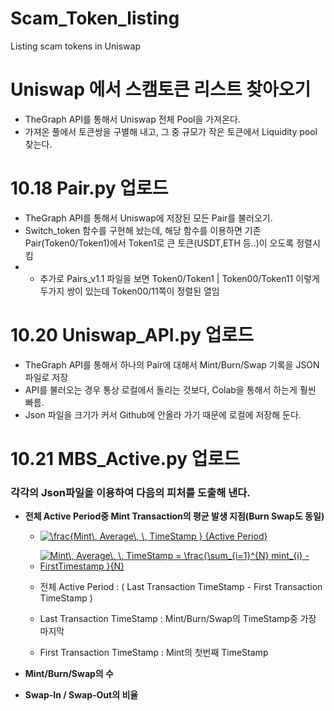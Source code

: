 # Scam_Token_listing
Listing scam tokens in Uniswap

# Uniswap 에서 스캠토큰 리스트 찾아오기
- TheGraph API를 통해서 Uniswap 전체 Pool을 가져온다.
- 가져온 풀에서 토큰쌍을 구별해 내고, 그 중 규모가 작은 토큰에서 Liquidity pool 찾는다.

# 10.18 Pair.py 업로드
- TheGraph API를 통해서 Uniswap에 저장된 모든 Pair를 불러오기.
- Switch_token 함수를 구현해 놨는데, 해당 함수를 이용하면 기존 Pair(Token0/Token1)에서 Token1로 큰 토큰(USDT,ETH 등..)이 오도록 정렬시킴
- + 추가로 Pairs_v1.1 파일을 보면 Token0/Token1  |  Token00/Token11 이렇게 두가지 쌍이 있는데 Token00/11쪽이 정렬된 열임

# 10.20 Uniswap_API.py 업로드
- TheGraph API를 통해서 하나의 Pair에 대해서 Mint/Burn/Swap 기록을 JSON 파일로 저장
- API를 불러오는 경우 통상 로컬에서 돌리는 것보다, Colab을 통해서 하는게 훨씬 빠름.
- Json 파일을 크기가 커서 Github에 안올라 가기 때문에 로컬에 저장해 둔다.

# 10.21 MBS_Active.py 업로드
###  각각의 Json파일을 이용하여 다음의 피처를 도출해 낸다.
- __전체 Active Period중 Mint Transaction의 평균 발생 지점(Burn Swap도 동일)__
  + <a href="https://www.codecogs.com/eqnedit.php?latex=\frac{Mint\,&space;Average\,&space;\,&space;TimeStamp&space;}&space;{Active&space;Period}" target="_blank"><img src="https://latex.codecogs.com/gif.latex?\frac{Mint\,&space;Average\,&space;\,&space;TimeStamp&space;}&space;{Active&space;Period}" title="\frac{Mint\, Average\, \, TimeStamp } {Active Period}" /></a>  
  + <a href="https://www.codecogs.com/eqnedit.php?latex=Mint\,&space;Average\,&space;\,&space;TimeStamp&space;=&space;\frac{\sum_{i=1}^{N}&space;mint_{i}&space;-&space;FirstTimestamp&space;}{N}" target="_blank"><img src="https://latex.codecogs.com/gif.latex?Mint\,&space;Average\,&space;\,&space;TimeStamp&space;=&space;\frac{\sum_{i=1}^{N}&space;mint_{i}&space;-&space;FirstTimestamp&space;}{N}" title="Mint\, Average\, \, TimeStamp = \frac{\sum_{i=1}^{N} mint_{i} - FirstTimestamp }{N}" /></a>

  + 전체 Active Period : ( Last Transaction TimeStamp - First Transaction TimeStamp )
  + Last Transaction TimeStamp : Mint/Burn/Swap의 TimeStamp중 가장 마지막
  + First Transaction TimeStamp : Mint의 첫번째 TimeStamp

- __Mint/Burn/Swap의 수__
- __Swap-In / Swap-Out의 비율__
